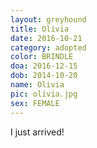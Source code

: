 ```yaml
---
layout: greyhound
title: Olivia
date: 2016-10-21
category: adopted
color: BRINDLE
doa: 2016-12-15
dob: 2014-10-20
name: Olivia
pic: olivia.jpg
sex: FEMALE
---
```


I just arrived!
